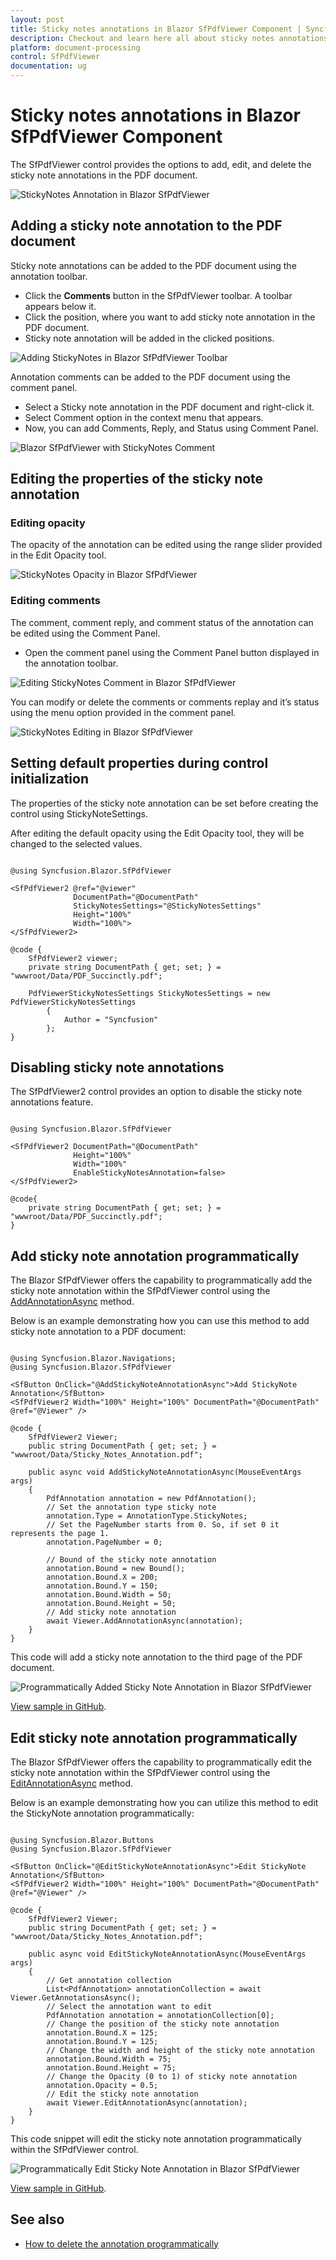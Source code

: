 ```yaml
---
layout: post
title: Sticky notes annotations in Blazor SfPdfViewer Component | Syncfusion
description: Checkout and learn here all about sticky notes annotations in Syncfusion Blazor SfPdfViewer component and more.
platform: document-processing
control: SfPdfViewer
documentation: ug
---
```


# Sticky notes annotations in Blazor SfPdfViewer Component

The SfPdfViewer control provides the options to add, edit, and delete the sticky note annotations in the PDF document.

![StickyNotes Annotation in Blazor SfPdfViewer](../../pdfviewer/images/blazor-pdfviewer-stickynotes-annotation.png)

## Adding a sticky note annotation to the PDF document

Sticky note annotations can be added to the PDF document using the annotation toolbar.

* Click the **Comments** button in the SfPdfViewer toolbar. A toolbar appears below it.
* Click the position, where you want to add sticky note annotation in the PDF document.
* Sticky note annotation will be added in the clicked positions.

![Adding StickyNotes in Blazor SfPdfViewer Toolbar](../../pdfviewer/images/blazor-pdfviewer-add-stickynotes-in-toolbar.png)

Annotation comments can be added to the PDF document using the comment panel.

* Select a Sticky note annotation in the PDF document and right-click it.
* Select Comment option in the context menu that appears.
* Now, you can add Comments, Reply, and Status using Comment Panel.

![Blazor SfPdfViewer with StickyNotes Comment](../../pdfviewer/images/blazor-pdfviewer-stickynotes-comment.png)

## Editing the properties of the sticky note annotation

### Editing opacity

The opacity of the annotation can be edited using the range slider provided in the Edit Opacity tool.

![StickyNotes Opacity in Blazor SfPdfViewer](../../pdfviewer/images/blazor-pdfviewer-stickynotes-opacity.png)

### Editing comments

The comment, comment reply, and comment status of the annotation can be edited using the Comment Panel.

* Open the comment panel using the Comment Panel button displayed in the annotation toolbar.

![Editing StickyNotes Comment in Blazor SfPdfViewer](../../pdfviewer/images/blazor-pdfviewer-edit-sticknotes-comment.png)

You can modify or delete the comments or comments replay and it’s status using the menu option provided in the comment panel.

![StickyNotes Editing in Blazor SfPdfViewer](../../pdfviewer/images/blazor-pdfviewer-editing-stickynotes.png)

## Setting default properties during control initialization

The properties of the sticky note annotation can be set before creating the control using StickyNoteSettings.

After editing the default opacity using the Edit Opacity tool, they will be changed to the selected values.

```cshtml

@using Syncfusion.Blazor.SfPdfViewer

<SfPdfViewer2 @ref="@viewer"
              DocumentPath="@DocumentPath"
              StickyNotesSettings="@StickyNotesSettings"
              Height="100%"
              Width="100%">
</SfPdfViewer2>

@code {
    SfPdfViewer2 viewer;
    private string DocumentPath { get; set; } = "wwwroot/Data/PDF_Succinctly.pdf";

    PdfViewerStickyNotesSettings StickyNotesSettings = new PdfViewerStickyNotesSettings
        {
            Author = "Syncfusion"
        };
}

```

## Disabling sticky note annotations

The SfPdfViewer2 control provides an option to disable the sticky note annotations feature.

```cshtml

@using Syncfusion.Blazor.SfPdfViewer

<SfPdfViewer2 DocumentPath="@DocumentPath"
              Height="100%"
              Width="100%"
              EnableStickyNotesAnnotation=false>
</SfPdfViewer2>

@code{
    private string DocumentPath { get; set; } = "wwwroot/Data/PDF_Succinctly.pdf";
}

```

## Add sticky note annotation programmatically

The Blazor SfPdfViewer offers the capability to programmatically add the sticky note annotation within the SfPdfViewer control using the [AddAnnotationAsync](https://help.syncfusion.com/cr/blazor/Syncfusion.Blazor.SfPdfViewer.PdfViewerBase.html#Syncfusion_Blazor_SfPdfViewer_PdfViewerBase_AddAnnotationAsync_Syncfusion_Blazor_SfPdfViewer_PdfAnnotation_) method.

Below is an example demonstrating how you can use this method to add sticky note annotation to a PDF document:


```cshtml

@using Syncfusion.Blazor.Navigations;
@using Syncfusion.Blazor.SfPdfViewer

<SfButton OnClick="@AddStickyNoteAnnotationAsync">Add StickyNote Annotation</SfButton>
<SfPdfViewer2 Width="100%" Height="100%" DocumentPath="@DocumentPath" @ref="@Viewer" />

@code {
    SfPdfViewer2 Viewer;
    public string DocumentPath { get; set; } = "wwwroot/Data/Sticky_Notes_Annotation.pdf";

    public async void AddStickyNoteAnnotationAsync(MouseEventArgs args)
    {
        PdfAnnotation annotation = new PdfAnnotation();
        // Set the annotation type sticky note
        annotation.Type = AnnotationType.StickyNotes;
        // Set the PageNumber starts from 0. So, if set 0 it represents the page 1.
        annotation.PageNumber = 0;

        // Bound of the sticky note annotation
        annotation.Bound = new Bound();
        annotation.Bound.X = 200;
        annotation.Bound.Y = 150;
        annotation.Bound.Width = 50;
        annotation.Bound.Height = 50;
        // Add sticky note annotation
        await Viewer.AddAnnotationAsync(annotation);
    }
}

```

This code will add a sticky note annotation to the third page of the PDF document.

![Programmatically Added Sticky Note Annotation in Blazor SfPdfViewer](../images/blazor-sfpdfviewer-programmatically-add-stickynote-annotation.png)

[View sample in GitHub](https://github.com/SyncfusionExamples/blazor-pdf-viewer-examples/tree/master/Annotations/Programmatic%20Support/Sticky%20Notes/Add).

## Edit sticky note annotation programmatically

The Blazor SfPdfViewer offers the capability to programmatically edit the sticky note annotation within the SfPdfViewer control using the [EditAnnotationAsync](https://help.syncfusion.com/cr/blazor/Syncfusion.Blazor.SfPdfViewer.PdfViewerBase.html#Syncfusion_Blazor_SfPdfViewer_PdfViewerBase_EditAnnotationAsync_Syncfusion_Blazor_SfPdfViewer_PdfAnnotation_) method.

Below is an example demonstrating how you can utilize this method to edit the StickyNote annotation programmatically:

```cshtml

@using Syncfusion.Blazor.Buttons
@using Syncfusion.Blazor.SfPdfViewer

<SfButton OnClick="@EditStickyNoteAnnotationAsync">Edit StickyNote Annotation</SfButton>
<SfPdfViewer2 Width="100%" Height="100%" DocumentPath="@DocumentPath" @ref="@Viewer" />

@code {
    SfPdfViewer2 Viewer;
    public string DocumentPath { get; set; } = "wwwroot/Data/Sticky_Notes_Annotation.pdf";

    public async void EditStickyNoteAnnotationAsync(MouseEventArgs args)
    {
        // Get annotation collection
        List<PdfAnnotation> annotationCollection = await Viewer.GetAnnotationsAsync();
        // Select the annotation want to edit
        PdfAnnotation annotation = annotationCollection[0];
        // Change the position of the sticky note annotation
        annotation.Bound.X = 125;
        annotation.Bound.Y = 125;
        // Change the width and height of the sticky note annotation
        annotation.Bound.Width = 75;
        annotation.Bound.Height = 75;
        // Change the Opacity (0 to 1) of sticky note annotation
        annotation.Opacity = 0.5;
        // Edit the sticky note annotation
        await Viewer.EditAnnotationAsync(annotation);
    }
}

```

This code snippet will edit the sticky note annotation programmatically within the SfPdfViewer control.

![Programmatically Edit Sticky Note Annotation in Blazor SfPdfViewer](../images/blazor-sfpdfviewer-programmatically-edit-stickynote-annotation.png)

[View sample in GitHub](https://github.com/SyncfusionExamples/blazor-pdf-viewer-examples/tree/master/Annotations/Programmatic%20Support/Sticky%20Notes/Edit).

## See also

* [How to delete the annotation programmatically](./text-markup-annotation#delete-annotation-programmatically)